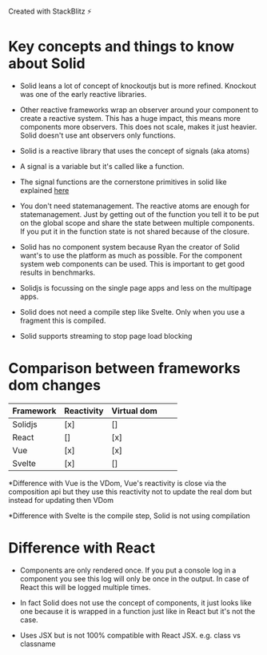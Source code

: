 Created with StackBlitz ⚡️
# Key concepts and things to know about Solid

- Solid leans a lot of concept of knockoutjs but is more refined. Knockout was one of the early reactive libraries.

- Other reactive frameworks wrap an observer around your component to create a reactive system. This has a huge impact, this means more components more observers. This does not scale, makes it just heavier. Solid doesn't use ant observers only functions.

- Solid is a reactive library that uses the concept of signals (aka atoms)

- A signal is a variable but it's called like a function.
 
 - The signal functions are the cornerstone primitives in solid like explained [here](https://dev.to/ryansolid/building-a-reactive-library-from-scratch-1i0p)

- You don't need statemanagement. The reactive atoms are enough for statemanagement. Just by getting out of the function you tell it to be put on the global scope and share the state between multiple components. If you put it in the function state is not shared because of the closure.

- Solid has no component system because Ryan the creator of Solid want's to use the platform as much as possible. For the component system web components can be used. This is important to get good results in benchmarks.

- Solidjs is focussing on the single page apps and less on the multipage apps. 

- Solid does not need a compile step like Svelte. Only when you use a fragment this is compiled.

- Solid supports streaming to stop page load blocking

# Comparison between frameworks dom changes

|  Framework | Reactivity  |  Virtual dom |   |   |
|---|---|---|---|---|
|  Solidjs |  [x] |  [] |   |   |
|  React |  [] |  [x] |   |   |
|  Vue |  [x] |  [x] |   |   |
|  Svelte |  [x] |  [] |   |   |


*Difference with Vue is the VDom, Vue's reactivity is close via the composition api but they use this reactivity not to update the real dom but instead for updating then VDom

*Difference with Svelte is the compile step, Solid is not using compilation

# Difference with React

- Components are only rendered once. If you put a console log in a component you see this log will only be once in the output. In case of React this will be logged multiple times.

- In fact Solid does not use the concept of components, it just looks like one because it is wrapped in a function just like in React but it's not the case.

- Uses JSX but is not 100% compatible with React JSX. e.g. class vs classname

